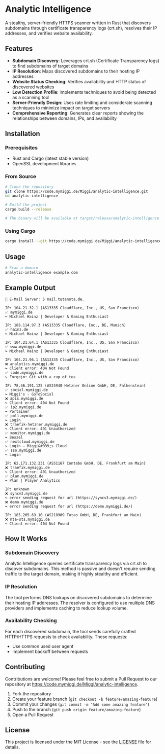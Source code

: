 # Analytic Intelligence

A stealthy, server-friendly HTTPS scanner written in Rust that discovers subdomains through certificate transparency
logs (crt.sh), resolves their IP addresses, and verifies website availability.

## Features

- **Subdomain Discovery**: Leverages crt.sh (Certificate Transparency logs) to find subdomains of target domains
- **IP Resolution**: Maps discovered subdomains to their hosting IP addresses
- **Website Status Checking**: Verifies availability and HTTP status of discovered websites
- **Low Detection Profile**: Implements techniques to avoid being detected as a scanning tool
- **Server-Friendly Design**: Uses rate limiting and considerate scanning techniques to minimize impact on target
  servers
- **Comprehensive Reporting**: Generates clear reports showing the relationships between domains, IPs, and availability

## Installation

### Prerequisites

- Rust and Cargo (latest stable version)
- OpenSSL development libraries

### From Source

```bash
# Clone the repository
git clone https://code.mymiggi.de/Miggi/analytic-intelligence.git
cd analytic-intelligence

# Build the project
cargo build --release

# The binary will be available at target/release/analytic-intelligence
```

### Using Cargo

```bash
cargo install --git https://code.mymiggi.de/Miggi/analytic-intelligence.git
```

## Usage

```bash
# Scan a domain
analytic-intelligence example.com
```

## Example Output

```
📧 E-Mail Server: 5 mail.tutanota.de.

IP: 104.21.32.1 (AS13335 Cloudflare, Inc., US, San Francisco)
✅ mymiggi.de
↪ Michael Hainz | Developer & Gaming Enthusiast

IP: 188.114.97.3 (AS13335 Cloudflare, Inc., DE, Munich)
✅ ha1nz.de
↪ Michael Hainz | Developer & Gaming Enthusiast

IP: 104.21.64.1 (AS13335 Cloudflare, Inc., US, San Francisco)
✅ www.mymiggi.de
↪ Michael Hainz | Developer & Gaming Enthusiast

IP: 104.21.96.1 (AS13335 Cloudflare, Inc., US, San Francisco)
❌ analytics.mymiggi.de
↪ Client error: 404 Not Found
✅ code.mymiggi.de
↪ Forgejo: Git with a cup of tea

IP: 78.46.191.125 (AS24940 Hetzner Online GmbH, DE, Falkenstein)
✅ social.mymiggi.de
↪ Miggi's - GoToSocial
❌ apis.mymiggi.de
↪ Client error: 404 Not Found
✅ ip2.mymiggi.de
↪ Portainer
✅ poll.mymiggi.de
↪ Login
❌ traefik-hetzner.mymiggi.de
↪ Client error: 401 Unauthorized
✅ monitor.mymiggi.de
↪ Beszel
✅ nextcloud.mymiggi.de
↪ Login – Miggi&#039;s Cloud
✅ sso.mymiggi.de
↪ Login

IP: 62.171.132.231 (AS51167 Contabo GmbH, DE, Frankfurt am Main)
❌ traefik.mymiggi.de
↪ Client error: 401 Unauthorized
✅ plan.mymiggi.de
↪ Plan | Player Analytics

IP: unknown
❌ syncv3.mymiggi.de
↪ error sending request for url (https://syncv3.mymiggi.de/)
❌ demo.mymiggi.de
↪ error sending request for url (https://demo.mymiggi.de/)

IP: 185.205.69.10 (AS210909 Tutao GmbH, DE, Frankfurt am Main)
❌ mta-sts.mymiggi.de
↪ Client error: 404 Not Found
```

## How It Works

### Subdomain Discovery

Analytic Intelligence queries certificate transparency logs via crt.sh to discover subdomains. This method is passive
and doesn't require sending traffic to the target domain, making it highly stealthy and efficient.

### IP Resolution

The tool performs DNS lookups on discovered subdomains to determine their hosting IP addresses. The resolver is
configured to use multiple DNS providers and implements caching to reduce lookup volume.

### Availability Checking

For each discovered subdomain, the tool sends carefully crafted HTTP/HTTPS requests to check availability. These
requests:

- Use common used user agent
- Implement backoff between requests

## Contributing

Contributions are welcome! Please feel free to submit a Pull Request to our repository
at https://code.mymiggi.de/Miggi/analytic-intelligence.

1. Fork the repository
2. Create your feature branch (`git checkout -b feature/amazing-feature`)
3. Commit your changes (`git commit -m 'Add some amazing feature'`)
4. Push to the branch (`git push origin feature/amazing-feature`)
5. Open a Pull Request

## License

This project is licensed under the MIT License - see the [LICENSE](./LICENSE) file for details.